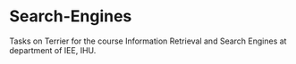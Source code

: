 # Search-Engines
Tasks on Terrier for the course Information Retrieval and Search Engines at department of IEE, IHU.

